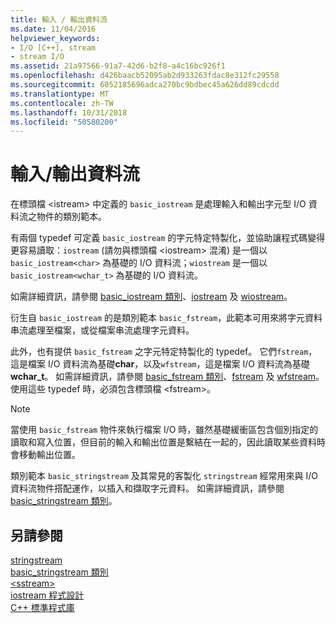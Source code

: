 ```yaml
---
title: 輸入 / 輸出資料流
ms.date: 11/04/2016
helpviewer_keywords:
- I/O [C++], stream
- stream I/O
ms.assetid: 21a97566-91a7-42d6-b2f8-a4c16bc926f1
ms.openlocfilehash: d426baacb52095ab2d933263fdac8e312fc29558
ms.sourcegitcommit: 6052185696adca270bc9bdbec45a626dd89cdcdd
ms.translationtype: MT
ms.contentlocale: zh-TW
ms.lasthandoff: 10/31/2018
ms.locfileid: "50580200"
---
```

# <a name="inputoutput-streams"></a>輸入/輸出資料流

在標頭檔 \<istream> 中定義的 `basic_iostream` 是處理輸入和輸出字元型 I/O 資料流之物件的類別範本。

有兩個 typedef 可定義 `basic_iostream` 的字元特定特製化，並協助讓程式碼變得更容易讀取：`iostream` (請勿與標頭檔 \<iostream> 混淆) 是一個以 `basic_iostream<char>` 為基礎的 I/O 資料流；`wiostream` 是一個以 `basic_iostream<wchar_t>` 為基礎的 I/O 資料流。

如需詳細資訊，請參閱 [basic_iostream 類別](../standard-library/basic-iostream-class.md)、[iostream](../standard-library/basic-iostream-class.md) 及 [wiostream](../standard-library/basic-iostream-class.md)。

衍生自 `basic_iostream` 的是類別範本 `basic_fstream`，此範本可用來將字元資料串流處理至檔案，或從檔案串流處理字元資料。

此外，也有提供 `basic_fstream` 之字元特定特製化的 typedef。 它們`fstream`，這是檔案 I/O 資料流為基礎**char**，以及`wfstream`，這是檔案 I/O 資料流為基礎**wchar_t**。 如需詳細資訊，請參閱 [basic_fstream 類別](../standard-library/basic-fstream-class.md)、[fstream](../standard-library/basic-fstream-class.md) 及 [wfstream](../standard-library/basic-fstream-class.md)。 使用這些 typedef 時，必須包含標頭檔 \<fstream>。

> [!NOTE]
> 當使用 `basic_fstream` 物件來執行檔案 I/O 時，雖然基礎緩衝區包含個別指定的讀取和寫入位置，但目前的輸入和輸出位置是繫結在一起的，因此讀取某些資料時會移動輸出位置。

類別範本 `basic_stringstream` 及其常見的客製化 `stringstream` 經常用來與 I/O 資料流物件搭配運作，以插入和擷取字元資料。 如需詳細資訊，請參閱 [basic_stringstream 類別](../standard-library/basic-stringstream-class.md)。

## <a name="see-also"></a>另請參閱

[stringstream](../standard-library/basic-stringstream-class.md)<br/>
[basic_stringstream 類別](../standard-library/basic-stringstream-class.md)<br/>
[\<sstream>](../standard-library/sstream.md)<br/>
[iostream 程式設計](../standard-library/iostream-programming.md)<br/>
[C++ 標準程式庫](../standard-library/cpp-standard-library-reference.md)<br/>
